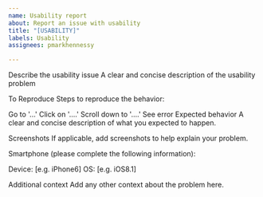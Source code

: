 ```yaml
---
name: Usability report
about: Report an issue with usability
title: "[USABILITY]"
labels: Usability
assignees: pmarkhennessy

---
```


Describe the usability issue
A clear and concise description of the usability problem

To Reproduce
Steps to reproduce the behavior:

Go to '...'
Click on '....'
Scroll down to '....'
See error
Expected behavior
A clear and concise description of what you expected to happen.

Screenshots
If applicable, add screenshots to help explain your problem.

Smartphone (please complete the following information):

Device: [e.g. iPhone6]
OS: [e.g. iOS8.1]

Additional context
Add any other context about the problem here.
